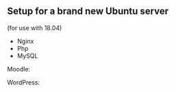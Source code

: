 ## Setup for a brand new Ubuntu server
(for use with 18.04)

- Nginx
- Php
- MySQL

Moodle: 

WordPress:


